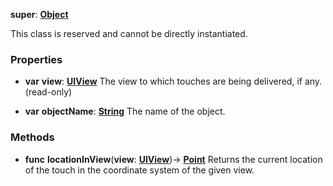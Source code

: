 **super**: **[Object](../gravity/object.md)**

This class is reserved and cannot be directly instantiated.





### Properties

* **var** **view**: **[UIView](UIView.md)**
The view to which touches are being delivered, if any. \(read-only\)

* **var** **objectName**: **[String](../gravity/string.md)**
The name of the object.



### Methods

* **func** **locationInView**(**view**: **[UIView](UIView.md)**)-> <strong>[Point](Point.md)</strong> 
Returns the current location of the touch in the coordinate system of the given view.





